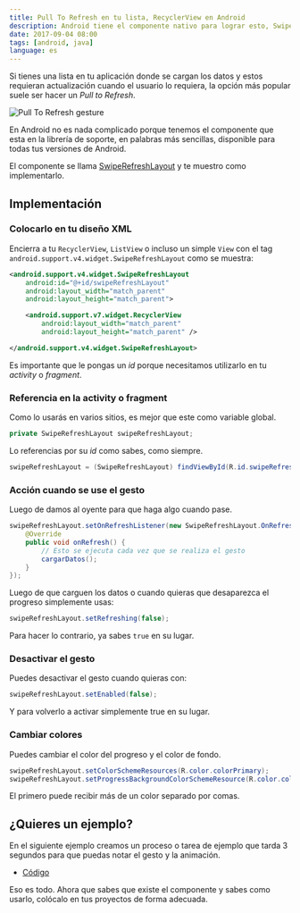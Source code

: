 ```yaml
---
title: Pull To Refresh en tu lista, RecyclerView en Android
description: Android tiene el componente nativo para lograr esto, SwipeRefreshLayout.
date: 2017-09-04 08:00
tags: [android, java]
language: es
---
```


Si tienes una lista en tu aplicación donde se cargan los datos y estos requieran actualización cuando el usuario lo requiera, la opción más popular suele ser hacer un *Pull to Refresh*.

![Pull To Refresh gesture](https://media.giphy.com/media/l378mccLdez0hE6m4/giphy.gif)

En Android no es nada complicado porque tenemos el componente que esta en la librería de soporte, en palabras más sencillas, disponible para todas tus versiones de Android.

El componente se llama [SwipeRefreshLayout](https://developer.android.com/reference/android/support/v4/widget/SwipeRefreshLayout.html) y te muestro como implementarlo.

## Implementación

### Colocarlo en tu diseño XML

Encierra a tu `RecyclerView`, `ListView` o incluso un simple `View` con el tag `android.support.v4.widget.SwipeRefreshLayout` como se muestra:

```xml
<android.support.v4.widget.SwipeRefreshLayout
    android:id="@+id/swipeRefreshLayout"
    android:layout_width="match_parent"
    android:layout_height="match_parent">

    <android.support.v7.widget.RecyclerView
        android:layout_width="match_parent"
        android:layout_height="match_parent" />

</android.support.v4.widget.SwipeRefreshLayout>
```

Es importante que le pongas un *id* porque necesitamos utilizarlo en tu *activity* o *fragment*.

### Referencia en la activity o fragment

Como lo usarás en varios sitios, es mejor que este como variable global.

```java
private SwipeRefreshLayout swipeRefreshLayout;
```

Lo referencias por su *id* como sabes, como siempre.

```java
swipeRefreshLayout = (SwipeRefreshLayout) findViewById(R.id.swipeRefreshLayout);
```

### Acción cuando se use el gesto

Luego de damos al oyente para que haga algo cuando pase.

```java
swipeRefreshLayout.setOnRefreshListener(new SwipeRefreshLayout.OnRefreshListener() {
    @Override
    public void onRefresh() {
        // Esto se ejecuta cada vez que se realiza el gesto
        cargarDatos();
    }
});
```

Luego de que carguen los datos o cuando quieras que desaparezca el progreso simplemente usas:

```java
swipeRefreshLayout.setRefreshing(false);
```

Para hacer lo contrario, ya sabes `true` en su lugar.

### Desactivar el gesto

Puedes desactivar el gesto cuando quieras con:

```java
swipeRefreshLayout.setEnabled(false);
```


Y para volverlo a activar simplemente true en su lugar.

### Cambiar colores

Puedes cambiar el color del progreso y el color de fondo.

```java
swipeRefreshLayout.setColorSchemeResources(R.color.colorPrimary);
swipeRefreshLayout.setProgressBackgroundColorSchemeResource(R.color.colorAccent);
```

El primero puede recibir más de un color separado por comas.

## ¿Quieres un ejemplo?

En el siguiente ejemplo creamos un proceso o tarea de ejemplo que tarda 3 segundos para que puedas notar el gesto y la animación.

* [Código](https://gist.github.com/alvareztech/0e1742d661c7dfcf132197f68941f30d)

Eso es todo. Ahora que sabes que existe el componente y sabes como usarlo, colócalo en tus proyectos de forma adecuada.
